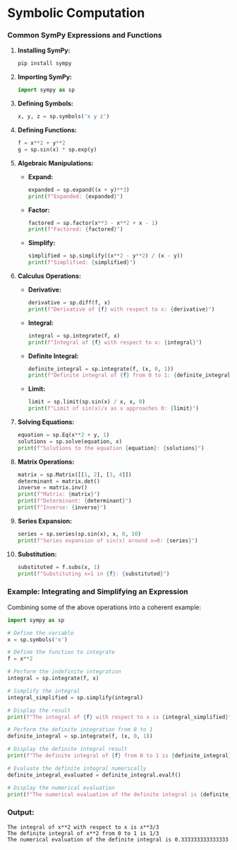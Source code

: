 # Symbolic Computation

### Common SymPy Expressions and Functions

1. **Installing SymPy:**
    
    ```bash
    pip install sympy
    
    ```
    
2. **Importing SymPy:**
    
    ```python
    import sympy as sp
    
    ```
    
3. **Defining Symbols:**
    
    ```python
    x, y, z = sp.symbols('x y z')
    
    ```
    
4. **Defining Functions:**
    
    ```python
    f = x**2 + y**2
    g = sp.sin(x) * sp.exp(y)
    
    ```
    
5. **Algebraic Manipulations:**
    - **Expand:**
        
        ```python
        expanded = sp.expand((x + y)**3)
        print(f"Expanded: {expanded}")
        
        ```
        
    - **Factor:**
        
        ```python
        factored = sp.factor(x**3 - x**2 + x - 1)
        print(f"Factored: {factored}")
        
        ```
        
    - **Simplify:**
        
        ```python
        simplified = sp.simplify((x**2 - y**2) / (x - y))
        print(f"Simplified: {simplified}")
        
        ```
        
6. **Calculus Operations:**
    - **Derivative:**
        
        ```python
        derivative = sp.diff(f, x)
        print(f"Derivative of {f} with respect to x: {derivative}")
        
        ```
        
    - **Integral:**
        
        ```python
        integral = sp.integrate(f, x)
        print(f"Integral of {f} with respect to x: {integral}")
        
        ```
        
    - **Definite Integral:**
        
        ```python
        definite_integral = sp.integrate(f, (x, 0, 1))
        print(f"Definite integral of {f} from 0 to 1: {definite_integral}")
        
        ```
        
    - **Limit:**
        
        ```python
        limit = sp.limit(sp.sin(x) / x, x, 0)
        print(f"Limit of sin(x)/x as x approaches 0: {limit}")
        
        ```
        
7. **Solving Equations:**
    
    ```python
    equation = sp.Eq(x**2 + y, 1)
    solutions = sp.solve(equation, x)
    print(f"Solutions to the equation {equation}: {solutions}")
    
    ```
    
8. **Matrix Operations:**
    
    ```python
    matrix = sp.Matrix([[1, 2], [3, 4]])
    determinant = matrix.det()
    inverse = matrix.inv()
    print(f"Matrix: {matrix}")
    print(f"Determinant: {determinant}")
    print(f"Inverse: {inverse}")
    
    ```
    
9. **Series Expansion:**
    
    ```python
    series = sp.series(sp.sin(x), x, 0, 10)
    print(f"Series expansion of sin(x) around x=0: {series}")
    
    ```
    
10. **Substitution:**
    
    ```python
    substituted = f.subs(x, 1)
    print(f"Substituting x=1 in {f}: {substituted}")
    
    ```
    

### Example: Integrating and Simplifying an Expression

Combining some of the above operations into a coherent example:

```python
import sympy as sp

# Define the variable
x = sp.symbols('x')

# Define the function to integrate
f = x**2

# Perform the indefinite integration
integral = sp.integrate(f, x)

# Simplify the integral
integral_simplified = sp.simplify(integral)

# Display the result
print(f"The integral of {f} with respect to x is {integral_simplified}")

# Perform the definite integration from 0 to 1
definite_integral = sp.integrate(f, (x, 0, 1))

# Display the definite integral result
print(f"The definite integral of {f} from 0 to 1 is {definite_integral}")

# Evaluate the definite integral numerically
definite_integral_evaluated = definite_integral.evalf()

# Display the numerical evaluation
print(f"The numerical evaluation of the definite integral is {definite_integral_evaluated}")

```

### Output:

```
The integral of x**2 with respect to x is x**3/3
The definite integral of x**2 from 0 to 1 is 1/3
The numerical evaluation of the definite integral is 0.333333333333333

```